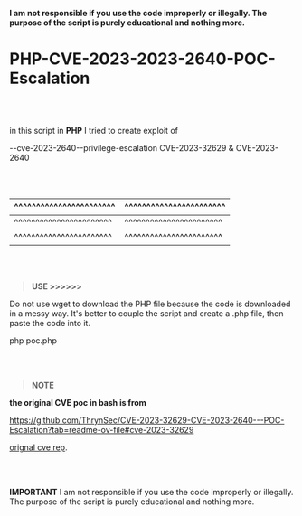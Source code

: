 **I am not responsible if you use the code improperly or illegally. The purpose of the script is purely educational and nothing more.**


# PHP-CVE-2023-2023-2640-POC-Escalation
<br />
<br />

in this script in **PHP** I tried to create exploit of 

--cve-2023-2640--privilege-escalation CVE-2023-32629 & CVE-2023-2640


<br />
<br />

| ^^^^^^^^^^^^^^^^^^^^^^^  | ^^^^^^^^^^^^^^^^^^^^^^^ |
  | ------------------------ | ------------- |
  | ^^^^^^^^^^^^^^^^^^^^^^^  | ^^^^^^^^^^^^^^^^^^^^^^^  |
  | ^^^^^^^^^^^^^^^^^^^^^^^  | ^^^^^^^^^^^^^^^^^^^^^^^  |
<br />
<br />

>  **USE >>>>>>**


Do not use wget to download the PHP file because the code is downloaded in a messy way. 
It's better to couple the script and create a .php file, then paste the code into it.

 php poc.php


<br />
<br />

> **NOTE**

**the original CVE poc in bash is from**

https://github.com/ThrynSec/CVE-2023-32629-CVE-2023-2640---POC-Escalation?tab=readme-ov-file#cve-2023-32629 

[orignal cve rep]([https://pages.github.com/](https://github.com/ThrynSec/CVE-2023-32629-CVE-2023-2640---POC-Escalation)https://github.com/ThrynSec/CVE-2023-32629-CVE-2023-2640---POC-Escalation).


<br />
<br />

**IMPORTANT**
I am not responsible if you use the code improperly or illegally. The purpose of the script is purely educational and nothing more.
